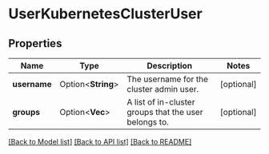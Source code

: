 # UserKubernetesClusterUser

## Properties

Name | Type | Description | Notes
------------ | ------------- | ------------- | -------------
**username** | Option<**String**> | The username for the cluster admin user. | [optional]
**groups** | Option<**Vec<String>**> | A list of in-cluster groups that the user belongs to. | [optional]

[[Back to Model list]](../README.md#documentation-for-models) [[Back to API list]](../README.md#documentation-for-api-endpoints) [[Back to README]](../README.md)


